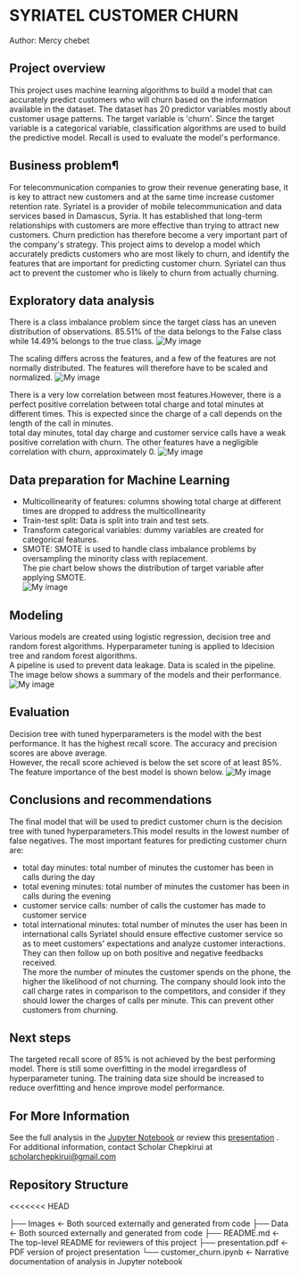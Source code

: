 # SYRIATEL CUSTOMER CHURN
Author: Mercy chebet


## Project overview
This project uses machine learning algorithms to build a model that can accurately predict customers who will churn based on the information available in the dataset. The dataset has 20 predictor variables mostly about customer usage patterns. The target variable is 'churn'. Since the target variable is a categorical variable, classification algorithms are used to build the predictive model. Recall is used to evaluate the model's performance.

## Business problem¶
For telecommunication companies to grow their revenue generating base, it is key to attract new customers and at the same time increase customer retention rate. Syriatel is a provider of mobile telecommunication and data services based in Damascus, Syria. It has established that long-term relationships with customers are more effective than trying to attract new customers. Churn prediction has therefore become a very important part of the company's strategy. This project aims to develop a model which accurately predicts customers who are most likely to churn, and identify the features that are important for predicting customer churn. Syriatel can thus act to prevent the customer who is likely to churn from actually churning.


## Exploratory data analysis
There is a class imbalance problem since the target class has an uneven distribution of observations. 85.51% of the data belongs to the False class while 14.49% belongs to the true class.
![My image](Images/churn.png)

The scaling differs across the features, and a few of the features are not normally distributed. The features will therefore have to be scaled and normalized.
![My image](Images/hist.png)

There is a very low correlation between most features.However, there is a perfect positive correlation between total charge and total minutes at different times. This is expected since the charge of a call depends on the length of the call in minutes.<br>
total day minutes, total day charge and customer service calls have a weak positive correlation with churn. The other features have a negligible correlation with churn, approximately 0.
![My image](Images/corr.png)

## Data preparation for Machine Learning
- Multicollinearity of features: columns showing total charge at different times are dropped to address the multicollinearity<br>
- Train-test split: Data is split into train and test sets.<br>
- Transform categorical variables: dummy variables are created for categorical features.<br>
- SMOTE: SMOTE is used to handle class imbalance problems by oversampling the minority class with replacement.<br>
The pie chart below shows the distribution of target variable after applying SMOTE.<br>
![My image](Images/churn_2.png)


## Modeling
Various models are created using logistic regression, decision tree and random forest algorithms. Hyperparameter tuning is applied to ldecision tree and random forest algorithms.<br>
A pipeline is used to prevent data leakage. Data is scaled in the pipeline.<br>
The image below shows a summary of the models and their performance.
![My image](Images/modeling.png)

## Evaluation
Decision tree with tuned hyperparameters is the model with the best performance. It has the highest recall score. The accuracy and precision scores are above average.<br>
However, the recall score achieved is below the set score of at least 85%.<br>
The feature importance of the best model is shown below.
![My image](Images/feat_importance.png)

## Conclusions and recommendations
The final model that will be used to predict customer churn is the decision tree with tuned hyperparameters.This model results in the lowest number of false negatives.
The most important features for predicting customer churn are:
- total day minutes: total number of minutes the customer has been in calls during the day
- total evening minutes: total number of minutes the customer has been in calls during the evening
- customer service calls: number of calls the customer has made to customer service
- total international minutes: total number of minutes the user has been in international calls
Syriatel should ensure effective customer service so as to meet customers' expectations and analyze customer interactions. They can then follow up on both positive and negative feedbacks received.<br>
The more the number of minutes the customer spends on the phone, the higher the likelihood of not churning. The company should look into the call charge rates in comparison to the competitors, and consider if they should lower the charges of calls per minute. This can prevent other customers from churning.

## Next steps
The targeted recall score of 85% is not achieved by the best performing model. There is still some overfitting in the model irregardless of hyperparameter tuning.
The training data size should be increased to reduce overfitting and hence improve model performance.

##  For More Information
See the full analysis in the [Jupyter Notebook](https://github.com/Scholarchep/Syriatel-customer-churn/blob/main/customer_churn.ipynb) or review this [presentation](https://github.com/Scholarchep/Syriatel-customer-churn/blob/main/presentation.pdf)
.
For additional information, contact Scholar Chepkirui at scholarchepkirui@gmail.com


## Repository Structure
<<<<<<< HEAD

├── Images                                    <- Both sourced externally and generated from code
├── Data                                      <- Both sourced externally and generated from code
├── README.md                                 <- The top-level README for reviewers of this project
├── presentation.pdf                          <- PDF version of project presentation
└── customer_churn.ipynb                      <- Narrative documentation of analysis in Jupyter notebook

